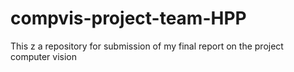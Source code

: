 # compvis-project-team-HPP
This z a repository for submission of my final report on the project computer vision 
